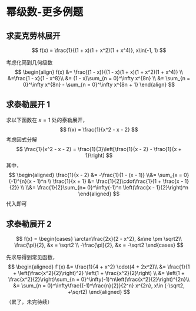 # 幂级数-更多例题

## 求麦克劳林展开

$$
f(x) = \frac{1}{(1 + x)(1 + x^2)(1 + x^4)}, x\in(-1, 1)
$$

考虑化简到几何级数
$$
\begin{align}
f(x) &= \frac{(1 - x)}{(1 - x)(1 + x)(1 + x^2)(1 + x^4)} \\
&=\frac{1 - x}{1 - x^8}\\
&= (1 - x)\sum_{n = 0}^\infty x^{8n} \\
&= \sum_{n = 0}^\infty x^{8n} - \sum_{n = 0}^\infty x^{8n + 1}
\end{align}
$$

## 求泰勒展开 1

求以下函数在 $x = 1$ 处的泰勒展开，
$$
f(x) = \frac{1}{x^2 - x - 2}
$$
考虑因式分解
$$
\frac{1}{x^2 - x - 2} = \frac{1}{3}\left[\frac{1}{x - 2} - \frac{1}{x + 1}\right]
$$
其中，
$$
\begin{aligned}
\frac{1}{x - 2} &= -\frac{1}{1 - (x - 1)} 
\\&= \sum_{x = 0}(-1)^{n}(x - 1)^n \\
\frac{1}{x + 1} &=  \frac{1}{2}\cdot\frac{1}{1 + \frac{x - 1}{2}} \\
\\&= \frac{1}{2}\sum_{n= 0}^\infty(-1)^n \left(\frac{x - 1}{2}\right)^n
\end{aligned}
$$
代入即可

## 求泰勒展开 2

$$
f(x) = \begin{cases}
\arctan\frac{2x}{2 - x^2}, &x\ne \pm \sqrt2\\
\frac{\pi}{2}, &x = \sqrt2 \\
-\frac{\pi}{2}, &x = -\sqrt2
\end{cases}
$$

先求导得到常见函数，
$$
\begin{aligned}
f'(x) &= \frac{1}{4 + x^2} \cdot(4 + 2x^2)\\
&= \frac{1}{1 + \left(\frac{x^2}{2}\right)^2} \left(1 + \frac{x^2}{2}\right) \\
&= \left(1 + \frac{x^2}{2}\right)\sum_{n = 0}^\infty(-1)^n\left(\frac{x^2}{2}\right)^{2n}\\
&= \sum_{n = 0}^\infty\frac{(-1)^\frac{n}{2}}{2^n} x^{2n}, x\in (-\sqrt2, +\sqrt2)
\end{aligned}
$$
（累了，未完待续）